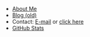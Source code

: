 
- [About Me](https://ryanfortner.github.io/about-me/)
- [Blog (old)](https://ryanfortner.github.io/blog)
- Contact: [E-mail](mailto:pinetmedia@gmail.com) or [click here](https://github.com/ryanfortner/ryanfortner/issues/new)
- [GitHub Stats](https://ryanfortner.github.io/github-stats/)
